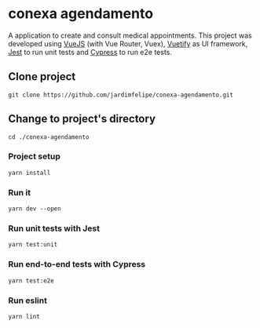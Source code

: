 # conexa agendamento
A application to create and consult medical appointments.
This project was developed using [VueJS](https://vuejs.org/) (with Vue Router, Vuex), [Vuetify](https://vuetifyjs.com/en/) as UI framework, [Jest](https://jestjs.io/) to run unit tests and [Cypress](https://www.cypress.io/) to run e2e tests.

## Clone project
```
git clone https://github.com/jardimfelipe/conexa-agendamento.git
```

## Change to project's directory
```
cd ./conexa-agendamento
```

### Project setup
```
yarn install
```

### Run it
```
yarn dev --open
```

### Run unit tests with Jest
```
yarn test:unit
```

### Run end-to-end tests with Cypress
```
yarn test:e2e
```

### Run eslint 
```
yarn lint
```
